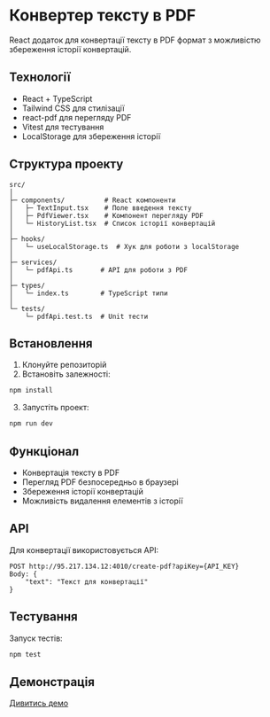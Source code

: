 # Конвертер тексту в PDF

React додаток для конвертації тексту в PDF формат з можливістю збереження історії конвертацій.

## Технології

- React + TypeScript
- Tailwind CSS для стилізації
- react-pdf для перегляду PDF
- Vitest для тестування
- LocalStorage для збереження історії

## Структура проекту

```
src/
│
├─ components/          # React компоненти
│   ├─ TextInput.tsx    # Поле введення тексту
│   ├─ PdfViewer.tsx    # Компонент перегляду PDF
│   └─ HistoryList.tsx  # Список історії конвертацій
│
├─ hooks/
│   └─ useLocalStorage.ts  # Хук для роботи з localStorage
│
├─ services/
│   └─ pdfApi.ts       # API для роботи з PDF
│
├─ types/
│   └─ index.ts        # TypeScript типи
│
└─ tests/
    └─ pdfApi.test.ts  # Unit тести
```

## Встановлення

1. Клонуйте репозиторій
2. Встановіть залежності:
```bash
npm install
```
3. Запустіть проект:
```bash
npm run dev
```

## Функціонал

- Конвертація тексту в PDF
- Перегляд PDF безпосередньо в браузері
- Збереження історії конвертацій
- Можливість видалення елементів з історії

## API

Для конвертації використовується API:
```
POST http://95.217.134.12:4010/create-pdf?apiKey={API_KEY}
Body: {
    "text": "Текст для конвертації"
}
```

## Тестування

Запуск тестів:
```bash
npm test
```

## Демонстрація

[Дивитись демо](https://streamable.com/vqhs6x)
